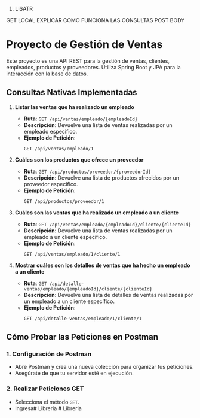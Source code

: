 1. LISATR

GET
LOCAL
EXPLICAR COMO FUNCIONA LAS CONSULTAS 
POST
BODY
# Proyecto de Gestión de Ventas
Este proyecto es una API REST para la gestión de ventas, clientes, empleados, productos y proveedores.
Utiliza Spring Boot y JPA para la interacción con la base de datos.

## Consultas Nativas Implementadas

1. **Listar las ventas que ha realizado un empleado**
    - **Ruta**: `GET /api/ventas/empleado/{empleadoId}`
    - **Descripción**: Devuelve una lista de ventas realizadas por un empleado específico.
    - **Ejemplo de Petición**:
      ```
      GET /api/ventas/empleado/1
      ```

2. **Cuáles son los productos que ofrece un proveedor**
    - **Ruta**: `GET /api/productos/proveedor/{proveedorId}`
    - **Descripción**: Devuelve una lista de productos ofrecidos por un proveedor específico.
    - **Ejemplo de Petición**:
      ```
      GET /api/productos/proveedor/1
      ```

3. **Cuáles son las ventas que ha realizado un empleado a un cliente**
    - **Ruta**: `GET /api/ventas/empleado/{empleadoId}/cliente/{clienteId}`
    - **Descripción**: Devuelve una lista de ventas realizadas por un empleado a un cliente específico.
    - **Ejemplo de Petición**:
      ```
      GET /api/ventas/empleado/1/cliente/1
      ```

4. **Mostrar cuáles son los detalles de ventas que ha hecho un empleado a un cliente**
    - **Ruta**: `GET /api/detalle-ventas/empleado/{empleadoId}/cliente/{clienteId}`
    - **Descripción**: Devuelve una lista de detalles de ventas realizadas por un empleado a un cliente específico.
    - **Ejemplo de Petición**:
      ```
      GET /api/detalle-ventas/empleado/1/cliente/1
      ```

## Cómo Probar las Peticiones en Postman

### 1. Configuración de Postman
- Abre Postman y crea una nueva colección para organizar tus peticiones.
- Asegúrate de que tu servidor esté en ejecución.

### 2. Realizar Peticiones GET
- Selecciona el método `GET`.
- Ingresa#   L i b r e r i a  
 #   L i b r e r i a  
 